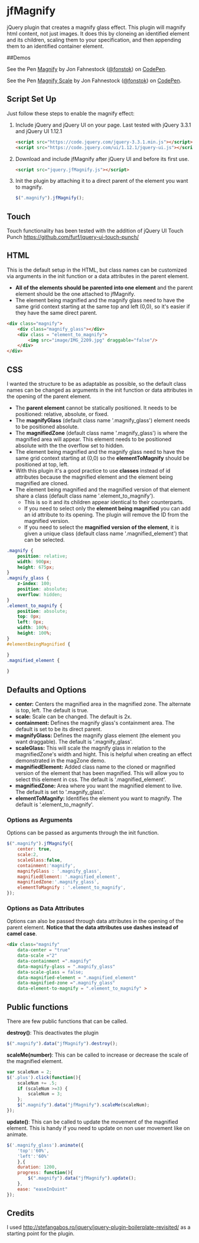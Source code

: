 # jfMagnify
jQuery plugin that creates a magnify glass effect. This plugin will magnify html content, not just images. It does this by cloneing an identified element and its children, scaling them to your specification, and then appending them to an identified container element. 

##Demos
<p data-height="683" data-theme-id="0" data-slug-hash="eJQGJJ" data-default-tab="result" data-user="fonstok" class='codepen'>See the Pen <a href='http://codepen.io/fonstok/pen/eJQGJJ/'>Magnify</a> by Jon Fahnestock (<a href='http://codepen.io/fonstok'>@fonstok</a>) on <a href='http://codepen.io'>CodePen</a>.</p>
<p data-height="683" data-theme-id="0" data-slug-hash="eJQGJJ" data-default-tab="result" data-user="fonstok" class='codepen'>See the Pen <a href='http://codepen.io/fonstok/pen/reLmOJ'>Magnify Scale</a> by Jon Fahnestock (<a href='http://codepen.io/fonstok'>@fonstok</a>) on <a href='http://codepen.io'>CodePen</a>.</p>

## Script Set Up
Just follow these steps to enable the magnify effect:

1. Include jQuery and jQuery UI on your page. Last tested with jQuery 3.3.1 and jQuery UI 1.12.1 

    ```html
    <script src="https://code.jquery.com/jquery-3.3.1.min.js"></script>
    <script src="https://code.jquery.com/ui/1.12.1/jquery-ui.js"></script>
    ```

2. Download and include jfMagnify after jQuery UI and before its first use.

    ```html
    <script src="jquery.jfMagnify.js"></script>
    ```

3. Init the plugin by attaching it to a direct parent  of the element you want to magnify.
    ```js
    $(".magnify").jfMagnify();
    ```
    
## Touch
Touch functionality has been tested with the addition of jQuery UI Touch Punch <a href="https://github.com/furf/jquery-ui-touch-punch/">https://github.com/furf/jquery-ui-touch-punch/</a>


## HTML
This is the default setup in the HTML, but class names can be customized via arguments in the init function or a data attributes in the parent element. 
* __All of the elements should be parented into one element__ and the parent element should be the one attached to jfMagnify.
* The element being magnified and the magnify glass need to have the same grid context starting at the same top and left (0,0), so it's easier if they have the same direct parent. 



```html
<div class="magnify">
	<div class="magnify_glass"></div>
	<div class = "element_to_magnify">
		<img src="image/IMG_2209.jpg" draggable="false"/>
	</div>
</div>
```
   
## CSS
I wanted the structure to be as adaptable as possible, so the default class names can be changed as arguments in the init function or data attributes in the opening of the parent element. 
* The __parent element__ cannot be statically positioned. It needs to be positioned: relative, absolute, or fixed.
* The __magnifyGlass__ (default class name '.magnify_glass') element needs to be positioned absolute.
* The __magnifiedZone__ (default class name '.magnify_glass') is where the magnified area will appear. This element needs to be positioned absolute with the the overflow set to hidden.
* The element being magnified and the magnify glass need to have the same grid context starting at (0,0) so the __elementToMagnify__ should be positioned at top, left.
* With this plugin it's a good practice to use __classes__ instead of id attributes because the magnified element and the element being magnified are cloned.
* The element being magnified and the magnified version of that element share a class (default class name '.element_to_magnify'). 
	* This is so it and its children appear identical to their counterparts.
	* If you need to select only the __element being magnified__ you can add an id attribute to its opening. The plugin will remove the ID from the magnified version.
	* If you need to select the __magnified version of the element__, it is given a unique class (default class name '.magnified_element') that can be selected.   

```css
.magnify {
	position: relative;
	width: 900px;
	height: 675px;
}
.magnify_glass {
	z-index: 100;
	position: absolute;
	overflow: hidden;
}
.element_to_magnify {
	position: absolute;
	top: 0px;
	left: 0px;
	width: 100%;
	height: 100%;
}
#elementBeingMagnified {

}
.magnified_element {
	
}
```

## Defaults and Options
* __center:__ Centers the magnified area in the magnified zone. The alternate is top, left. The default is true.
* __scale:__ Scale can be changed. The default is 2x.
* __containment:__ Defines the magnify glass's containment area. The default is set to be its direct parent.
* __magnifyGlass:__ Defines the magnify glass element (the element you want draggable). The default is '.magnify_glass'.
* __scaleGlass:__ This will scale the magnify glass in relation to the magnifiedZone's width and hight. This is helpful when creating an effect demonstrated in the magZone demo.
* __magnifiedElement:__ Added class name to the cloned or magnified version of the element that has been magnified. This will allow you to select this element in css. The default is '.magnified_element'.
* __magnifiedZone:__ Area where you want the magnified element to live. The default is set to '.magnify_glass'.
* __elementToMagnify:__ Identifies the element you want to magnify. The default is '.element_to_magnify'.

### Options as Arguments
Options can be passed as arguments through the init function.
```js
$(".magnify").jfMagnify({
	center: true,
	scale:2,
	scaleGlass:false,
	containment:'magnify',
	magnifyGlass : '.magnify_glass',
	magnifiedElement: '.magnified_element',
	magnifiedZone:'.magnify_glass',
	elementToMagnify : '.element_to_magnify',
});
```
	
### Options as Data Attributes
Options can also be passed through data attributes in the opening of the parent element. __Notice that the data attributes use dashes instead of camel case__.
```html
<div class="magnify" 
	data-center = "true"
	data-scale ="2"
	data-containment =".magnify"
	data-magnify-glass = ".magnify_glass"
	data-scale-glass = false;
	data-magnified-element = ".magnified_element"
	data-magnified-zone =".magnify_glass"
	data-element-to-magnify = ".element_to_magnify" >
```

## Public functions
There are few public functions that can be called.

__destroy()__: This deactivates the plugin
```js
$(".magnify").data("jfMagnify").destroy();
```
__scaleMe(number)__: This can be called to increase or decrease the scale of the magnified element.
```js
var scaleNum = 2;
$('.plus').click(function(){
	scaleNum += .5;
	if (scaleNum >=3) {
		scaleNum = 3;
	};
	$(".magnify").data("jfMagnify").scaleMe(scaleNum);
});
```
__update()__: This can be called to update the movement of the magnified element. This is handy if you need to update on non user movement like on animate. 
```js
$('.magnify_glass').animate({
	'top':'60%',
	'left':'60%'
	},{
	duration: 1200, 
	progress: function(){
		$(".magnify").data("jfMagnify").update();
	}, 
	ease: "easeInQuint"
});
```




## Credits
I used http://stefangabos.ro/jquery/jquery-plugin-boilerplate-revisited/ as a starting point for the plugin.


